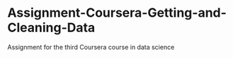 # Assignment-Coursera-Getting-and-Cleaning-Data
Assignment for the third Coursera course in data science
